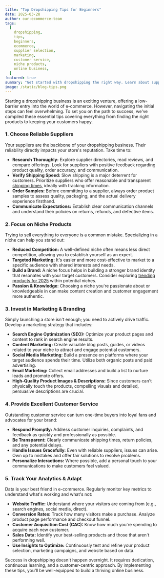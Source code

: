 ```yaml
---
title: "Top Dropshipping Tips for Beginners"
date: 2025-03-28
author: our-ecommerce-team
tags:
  [
    dropshipping,
    tips,
    beginners,
    ecommerce,
    supplier selection,
    marketing,
    customer service,
    niche products,
    online business,
  ]
featured: true
summary: "Get started with dropshipping the right way. Learn about supplier selection, marketing, customer service, niche products, and analytics from the experts!"
image: /static/blog-tips.png
---
```


Starting a dropshipping business is an exciting venture, offering a low-barrier entry into the world of e-commerce. However, navigating the initial steps can feel overwhelming. To set you on the path to success, we've compiled these essential tips covering everything from finding the right products to keeping your customers happy.

### 1. Choose Reliable Suppliers

Your suppliers are the backbone of your dropshipping business. Their reliability directly impacts your store's reputation. Take time to:

- **Research Thoroughly:** Explore supplier directories, read reviews, and compare offerings. Look for suppliers with positive feedback regarding product quality, order accuracy, and communication.
- **Verify Shipping Speed:** Slow shipping is a major deterrent for customers. Prioritize suppliers who offer reasonable and transparent [shipping times](/blog/fast-shipping.html), ideally with tracking information.
- **Order Samples:** Before committing to a supplier, always order product samples to assess quality, packaging, and the actual delivery experience firsthand.
- **Communicate Expectations:** Establish clear communication channels and understand their policies on returns, refunds, and defective items.

### 2. Focus on Niche Products

Trying to sell everything to everyone is a common mistake. Specializing in a niche can help you stand out:

- **Reduced Competition:** A well-defined niche often means less direct competition, allowing you to establish yourself as an expert.
- **Targeted Marketing:** It's easier and more cost-effective to market to a specific audience with shared interests and needs.
- **Build a Brand:** A niche focus helps in building a stronger brand identity that resonates with your target customers. Consider exploring [trending products for 2025](/blog/2025-trending-products.html) within potential niches.
- **Passion & Knowledge:** Choosing a niche you're passionate about or knowledgeable in can make content creation and customer engagement more authentic.

### 3. Invest in Marketing & Branding

Simply launching a store isn't enough; you need to actively drive traffic. Develop a marketing strategy that includes:

- **Search Engine Optimization (SEO):** Optimize your product pages and content to rank in search engine results.
- **Content Marketing:** Create valuable blog posts, guides, or videos related to your niche to attract and engage potential customers.
- **Social Media Marketing:** Build a presence on platforms where your target audience spends their time. Utilize both organic posts and paid advertising.
- **Email Marketing:** Collect email addresses and build a list to nurture leads and promote offers.
- **High-Quality Product Images & Descriptions:** Since customers can't physically touch the products, compelling visuals and detailed, persuasive descriptions are crucial.

### 4. Provide Excellent Customer Service

Outstanding customer service can turn one-time buyers into loyal fans and advocates for your brand:

- **Respond Promptly:** Address customer inquiries, complaints, and feedback as quickly and professionally as possible.
- **Be Transparent:** Clearly communicate shipping times, return policies, and any potential delays.
- **Handle Issues Gracefully:** Even with reliable suppliers, issues can arise. Own up to mistakes and offer fair solutions to resolve problems.
- **Personalize Interactions:** Where possible, add a personal touch to your communications to make customers feel valued.

### 5. Track Your Analytics & Adapt

Data is your best friend in e-commerce. Regularly monitor key metrics to understand what's working and what's not:

- **Website Traffic:** Understand where your visitors are coming from (e.g., search engines, social media, direct).
- **Conversion Rates:** Track how many visitors make a purchase. Analyze product page performance and checkout funnel.
- **Customer Acquisition Cost (CAC):** Know how much you're spending to acquire each new customer.
- **Sales Data:** Identify your best-selling products and those that aren't performing well.
- **Use Insights to Optimize:** Continuously test and refine your product selection, marketing campaigns, and website based on data.

Success in dropshipping doesn't happen overnight. It requires dedication, continuous learning, and a customer-centric approach. By implementing these tips, you'll be well-equipped to build a thriving online business.
